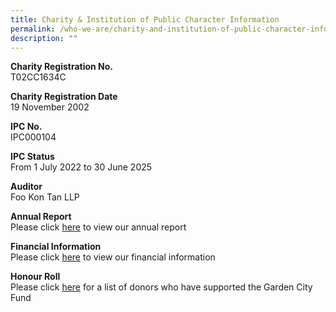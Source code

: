 ```yaml
---
title: Charity & Institution of Public Character Information
permalink: /who-we-are/charity-and-institution-of-public-character-information/
description: ""
---
```

**Charity Registration No.**  
T02CC1634C  
  
**Charity Registration Date**  
19 November 2002  
  
**IPC No.**  
IPC000104  
  
**IPC Status**  
From 1 July 2022 to 30 June 2025  
  
**Auditor**  
Foo Kon Tan LLP  
  
**Annual Report**  
Please click [here](https://www.nparks.gov.sg/portals/annualreport/garden-city-fund/index.htm) to view our annual report  
  
**Financial Information**  
Please click [here](/files/FS%20Online%20Disclosure%20FY2020.pdf) to view our financial information  
  
**Honour Roll**  
Please click [here](/files/NParks%20GCF%20Honour%20Roll%202016-2020.pdf) for a list of donors who have supported the Garden City Fund